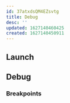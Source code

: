 ```yaml
---
id: 37atxdsQM4EZsvtg
title: Debug
desc: ''
updated: 1627140460425
created: 1627140450911
---
```


## Launch
<!-- How to launch the program from the current source code -->

## Debug
<!-- How to step through tests using debugger -->

### Breakpoints
<!-- Setting Breakpoints -->

